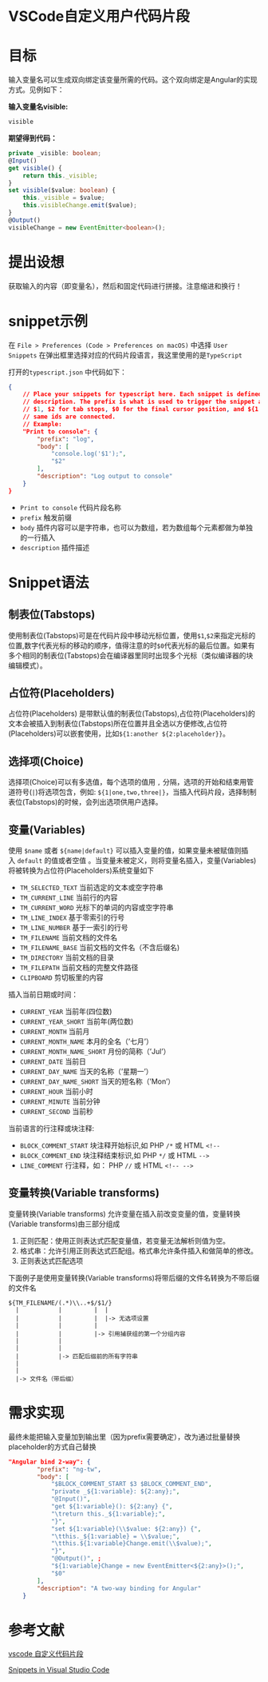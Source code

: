 # VSCode自定义用户代码片段

# 目标

输入变量名可以生成双向绑定该变量所需的代码。这个双向绑定是Angular的实现方式。见例如下：

**输入变量名visible:**

```typescript
visible
```

**期望得到代码：**

```typescript
private _visible: boolean;
@Input()
get visible() {
	return this._visible;
}
set visible($value: boolean) {
	this._visible = $value;
	this.visibleChange.emit($value);
}
@Output()
visibleChange = new EventEmitter<boolean>();
```

# 提出设想

获取输入的内容（即变量名），然后和固定代码进行拼接。注意缩进和换行！

# snippet示例

在  `File > Preferences (Code > Preferences on macOS)` 中选择 `User Snippets` 在弹出框里选择对应的代码片段语言，我这里使用的是`TypeScript`

打开的`typescript.json` 中代码如下：

```json
{
	// Place your snippets for typescript here. Each snippet is defined under a snippet name and has a prefix, body and 
	// description. The prefix is what is used to trigger the snippet and the body will be expanded and inserted. Possible variables are:
	// $1, $2 for tab stops, $0 for the final cursor position, and ${1:label}, ${2:another} for placeholders. Placeholders with the 
	// same ids are connected.
	// Example:
	"Print to console": {
		"prefix": "log",
		"body": [
			"console.log('$1');",
			"$2"
		],
		"description": "Log output to console"
	}
}
```

- `Print to console` 代码片段名称
- `prefix` 触发前缀
- `body` 插件内容可以是字符串，也可以为数组，若为数组每个元素都做为单独的一行插入
- `description` 插件描述

# Snippet语法

## **制表位(Tabstops)**

使用制表位(Tabstops)可是在代码片段中移动光标位置，使用`$1`,`$2`来指定光标的位置,数字代表光标的移动的顺序，值得注意的时`$0`代表光标的最后位置。如果有多个相同的制表位(Tabstops)会在编译器里同时出现多个光标（类似编译器的块编辑模式）。

## **占位符(Placeholders)**

占位符(Placeholders) 是带默认值的制表位(Tabstops),占位符(Placeholders)的文本会被插入到制表位(Tabstops)所在位置并且全选以方便修改,占位符(Placeholders)可以嵌套使用，比如`${1:another ${2:placeholder}}`。

## **选择项(Choice)**

选择项(Choice)可以有多选值，每个选项的值用 `,` 分隔，选项的开始和结束用管道符号(`|`)将选项包含，例如: `${1|one,two,three|}`，当插入代码片段，选择制制表位(Tabstops)的时候，会列出选项供用户选择。

## **变量(Variables)**

使用 `$name` 或者 `${name|default}` 可以插入变量的值，如果变量未被赋值则插入 `default` 的值或者空值 。当变量未被定义，则将变量名插入，变量(Variables)将被转换为占位符(Placeholders)系统变量如下

- `TM_SELECTED_TEXT` 当前选定的文本或空字符串
- `TM_CURRENT_LINE` 当前行的内容
- `TM_CURRENT_WORD` 光标下的单词的内容或空字符串
- `TM_LINE_INDEX` 基于零索引的行号
- `TM_LINE_NUMBER` 基于一索引的行号
- `TM_FILENAME` 当前文档的文件名
- `TM_FILENAME_BASE` 当前文档的文件名（不含后缀名)
- `TM_DIRECTORY` 当前文档的目录
- `TM_FILEPATH` 当前文档的完整文件路径
- `CLIPBOARD` 剪切板里的内容

插入当前日期或时间：

- `CURRENT_YEAR` 当前年(四位数)
- `CURRENT_YEAR_SHORT` 当前年(两位数)
- `CURRENT_MONTH` 当前月
- `CURRENT_MONTH_NAME` 本月的全名（’七月’）
- `CURRENT_MONTH_NAME_SHORT` 月份的简称（’Jul’）
- `CURRENT_DATE` 当前日
- `CURRENT_DAY_NAME` 当天的名称（’星期一’）
- `CURRENT_DAY_NAME_SHORT` 当天的短名称（’Mon’）
- `CURRENT_HOUR` 当前小时
- `CURRENT_MINUTE` 当前分钟
- `CURRENT_SECOND` 当前秒

当前语言的行注释或块注释:

- `BLOCK_COMMENT_START` 块注释开始标识,如 PHP `/*` 或 HTML `<!--`
- `BLOCK_COMMENT_END` 块注释结束标识,如 PHP `*/` 或 HTML `-->`
- `LINE_COMMENT` 行注释，如： PHP `//` 或 HTML `<!-- -->`

## **变量转换(Variable transforms)**

变量转换(Variable transforms) 允许变量在插入前改变变量的值，变量转换(Variable transforms)由三部分组成

1. 正则匹配：使用正则表达式匹配变量值，若变量无法解析则值为空。
2. 格式串：允许引用正则表达式匹配组。格式串允许条件插入和做简单的修改。
3. 正则表达式匹配选项

下面例子是使用变量转换(Variable transforms)将带后缀的文件名转换为不带后缀的文件名

    ${TM_FILENAME/(.*)\\..+$/$1/}
      |           |         |  |
      |           |         |  |-> 无选项设置
      |           |         |
      |           |         |-> 引用捕获组的第一个分组内容
      |           |             
      |           |
      |           |-> 匹配后缀前的所有字符串
      |               
      |
      |-> 文件名（带后缀）

# **需求实现**

最终未能把输入变量加到输出里（因为prefix需要确定），改为通过批量替换placeholder的方式自己替换

```json
"Angular bind 2-way": {
		"prefix": "ng-tw",
		"body": [
			"$BLOCK_COMMENT_START $3 $BLOCK_COMMENT_END",
			"private _${1:variable}: ${2:any};",
			"@Input()",
			"get ${1:variable}(): ${2:any} {",
			"\treturn this._${1:variable};",
			"}",
			"set ${1:variable}(\\$value: ${2:any}) {",
			"\tthis._${1:variable} = \\$value;",
			"\tthis.${1:variable}Change.emit(\\$value);",
			"}",
			"@Output()", ;
			"${1:variable}Change = new EventEmitter<${2:any}>();",
			"$0"
		],
		"description": "A two-way binding for Angular"
	}
```

# 参考文献

[vscode 自定义代码片段](https://segmentfault.com/a/1190000018457312)

[Snippets in Visual Studio Code](https://code.visualstudio.com/docs/editor/userdefinedsnippets)